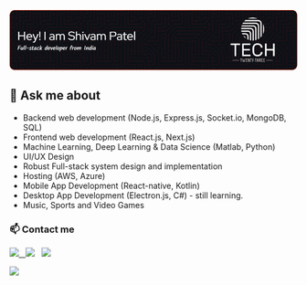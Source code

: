 [![](https://github.com/slycadelic/slycadelic/blob/21b755bc92a3979fa352318ea1be1acb602b8187/github-header-image.png)](https://www.tech23gaming.com/)

## 💬 Ask me about
- Backend web development (Node.js, Express.js, Socket.io, MongoDB, SQL)
- Frontend web development (React.js, Next.js)
- Machine Learning, Deep Learning & Data Science (Matlab, Python)
- UI/UX Design
- Robust Full-stack system design and implementation
- Hosting (AWS, Azure)
- Mobile App Development (React-native, Kotlin)
- Desktop App Development (Electron.js, C#) - still learning.
- Music, Sports and Video Games 

### 📫 Contact me
<a href="mailto:slypatel@gmail.com"><img src="https://img.icons8.com/fluent/48/000000/gmail.png" width="3.5%"/> &nbsp; [<img src="https://img.icons8.com/color/48/000000/twitter.png" width="3.5%"/>](https://twitter.com/sp__1991) &nbsp; [<img src="https://img.icons8.com/color/48/000000/linkedin.png" width="3.5%"/>](https://www.linkedin.com/in/spatel04/)

![](https://komarev.com/ghpvc/?username=slycadelic&color=ff4500)
